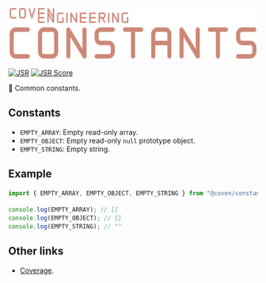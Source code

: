 <img alt="Coven Engineering Constants logo" src="https://raw.githubusercontent.com/covenengineering/libraries/main/@coven/constants/logo.svg" height="108" />

[![JSR](https://jsr.io/badges/@coven/constants)](https://jsr.io/@coven/constants)
[![JSR Score](https://jsr.io/badges/@coven/constants/score)](https://jsr.io/@coven/constants/score)

🧱 Common constants.

## Constants

- `EMPTY_ARRAY`: Empty read-only array.
- `EMPTY_OBJECT`: Empty read-only `null` prototype object.
- `EMPTY_STRING`: Empty string.

## Example

```typescript
import { EMPTY_ARRAY, EMPTY_OBJECT, EMPTY_STRING } from "@coven/constants";

console.log(EMPTY_ARRAY); // []
console.log(EMPTY_OBJECT); // {}
console.log(EMPTY_STRING); // ""
```

## Other links

- [Coverage](https://coveralls.io/github/covenengineering/libraries).
